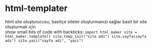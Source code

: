 # html-templater
html site oluşturucusu, basitçe siteler oluşturmanızı sağlar basit bir site oluşturmak için<br>
show small bits of code with backticks: ```import html_maker
site = html_maker.template()
site.temp_init("site adı")
site.sayfa(sayfa adı")
site.yazi("sayfa adi", "yazı")```
